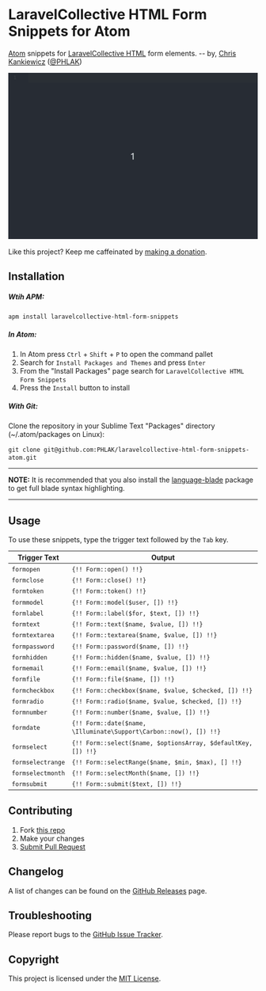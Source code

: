 LaravelCollective HTML Form Snippets for Atom
=============================================

[Atom](https://atom.io/) snippets for [LaravelCollective HTML](https://github.com/LaravelCollective/html)
form elements. -- by, [Chris Kankiewicz](https://www.ChrisKankiewicz.com) ([@PHLAK](https://twitter.com/PHLAK))

![Demo](demo.gif)

Like this project? Keep me caffeinated by [making a donation](https://paypal.me/ChrisKankiewicz).

Installation
------------

##### Wtih APM:

    apm install laravelcollective-html-form-snippets

##### In Atom:

  1. In Atom press `Ctrl` + `Shift` + `P` to open the command pallet
  2. Search for `Install Packages and Themes` and press `Enter`
  3. From the "Install Packages" page search for `LaravelCollective HTML Form Snippets`
  4. Press the `Install` button to install

##### With Git:

Clone the repository in your Sublime Text "Packages" directory
(~/.atom/packages on Linux):

    git clone git@github.com:PHLAK/laravelcollective-html-form-snippets-atom.git

---

**NOTE:** It is recommended that you also install the [language-blade](https://atom.io/packages/language-blade)
package to get full blade syntax highlighting.

---

Usage
-----

To use these snippets, type the trigger text followed by the `Tab` key.

| Trigger Text      | Output                                                                   |
| ----------------- | ------------------------------------------------------------------------ |
| `formopen`        | `{!! Form::open() !!}`                                                   |
| `formclose`       | `{!! Form::close() !!}`                                                  |
| `formtoken`       | `{!! Form::token() !!}`                                                  |
| `formmodel`       | `{!! Form::model($user, []) !!}`                                         |
| `formlabel`       | `{!! Form::label($for, $text, []) !!}`                                   |
| `formtext`        | `{!! Form::text($name, $value, []) !!}`                                  |
| `formtextarea`    | `{!! Form::textarea($name, $value, []) !!}`                              |
| `formpassword`    | `{!! Form::password($name, []) !!}`                                      |
| `formhidden`      | `{!! Form::hidden($name, $value, []) !!}`                                |
| `formemail`       | `{!! Form::email($name, $value, []) !!}`                                 |
| `formfile`        | `{!! Form::file($name, []) !!}`                                          |
| `formcheckbox`    | `{!! Form::checkbox($name, $value, $checked, []) !!}`                    |
| `formradio`       | `{!! Form::radio($name, $value, $checked, []) !!}`                       |
| `formnumber`      | `{!! Form::number($name, $value, []) !!}`                                |
| `formdate`        | `{!! Form::date($name, \Illuminate\Support\Carbon::now(), []) !!}`       |
| `formselect`      | `{!! Form::select($name, $optionsArray, $defaultKey, []) !!}`            |
| `formselectrange` | `{!! Form::selectRange($name, $min, $max), [] !!}`                       |
| `formselectmonth` | `{!! Form::selectMonth($name, []) !!}`                                   |
| `formsubmit`      | `{!! Form::submit($text, []) !!}`                                        |

Contributing
------------

  1. Fork [this repo](https://github.com/PHLAK/laravelcollective-html-form-snippets-atom)
  2. Make your changes
  3. [Submit Pull Request](https://github.com/PHLAK/laravelcollective-html-form-snippets-atom/pull/new)

Changelog
---------

A list of changes can be found on the [GitHub Releases](https://github.com/PHLAK/laravelcollective-html-form-snippets-atom/releases) page.

Troubleshooting
---------------

Please report bugs to the [GitHub Issue Tracker](https://github.com/PHLAK/laravelcollective-html-form-snippets-atom/issues).

Copyright
---------

This project is licensed under the [MIT License](https://github.com/PHLAK/laravelcollective-html-form-snippets-atom/blob/master/LICENSE).
